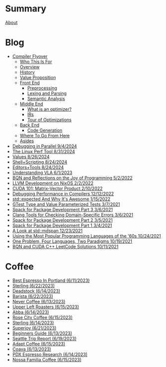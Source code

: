 # Summary

[About](about.md)

<!-- 

For supported admonishments:
https://tommilligan.github.io/mdbook-admonish/

-->

# Blog

- [Compiler Flyover](csblog/2024-10-11-Compiler-Flyover.md)
    - [Who This Is For](csblog/compiler-flyover/Whos-It-For.md)
    - [Overview](csblog/compiler-flyover/Overview.md)
    - [History](csblog/compiler-flyover/00-History.md)
    - [Value Proposition](csblog/compiler-flyover/02-Value-Prop.md)
    - [Front End]()
        - [Preprocessing](csblog/compiler-flyover/Preprocessing.md)
        - [Lexing and Parsing](csblog/compiler-flyover/01-Lexing-and-Parsing.md)
        - [Semantic Analysis](csblog/compiler-flyover/Semantic-Analysis.md)
    - [Middle End]()
        - [What is an optimizer?](csblog/compiler-flyover/Optimizer-Overview.md)
        - [IRs](csblog/compiler-flyover/IRs.md)
        - [Tour of Optimizations](csblog/compiler-flyover/Optimizers.md)
    - [Back End]()
        - [Code Generation](csblog/compiler-flyover/Code-Generation.md)
    - [Where To Go From Here](csblog/compiler-flyover/Where-To-Go-From-Here.md)
    - [Asides](csblog/compiler-flyover/Asides.md)
- [Debugging in Parallel 9/4/2024](csblog/2024-9-4-Debugging-In-Parallel.md)
- [The Linux Perf Tool 8/31/2024](notes/2024-8-31-Linux-Perf-Notes.md)
- [Values 8/26/2024](notes/values.md)
- [Shell+Scripting 8/24/2024](notes/2024-8-30-Shell.md)
- [Editors+Tools 8/24/2024](notes/editors.md)
- [Understanding VLA 6/1/2023](csblog/2023-6-1-C-VLA-Implementation.md)
- [BQN and Reflections on the Joy of Programming 5/2/2022](csblog/2022-5-2-BQN-reflections.md)
- [LLVM Development on NixOS 2/2/2022](csblog/2022-2-2-LLVM-Development-On-NixOS.md)
- [CUDA 101: Matrix-Vector Product 2/10/2022](csblog/2022-2-10-CUDA-101-Matvec.md)
- [Debugging Performance in Compilers 12/12/2022](csblog/2022-12-12-Compiler-Perf-Debugging.md)
- [std::expected And Why It's Awesome 1/15/2022](csblog/2022-1-15-Std-Expected.md)
- [GTest Type and Value Parameterized Tests 3/7/2021](csblog/2021-3-7-GTest-Type-Value-Params.md)
- [Spack for Package Development Part 3 3/6/2021](csblog/2021-3-6-Spack-Development-3.md)
- [Clang Tools for Checking Domain-Specific Errors 3/6/2021](csblog/2021-3-6-Clang-Tools-Lambda.md)
- [Spack for Package Development Part 2 3/5/2021](csblog/2021-3-5-Spack-Development-2.md)
- [Spack for Package Development Part 1 3/4/2021](csblog/2021-3-4-Spack-Development-1.md)
- [A Look at std::mdspan 12/23/2021](csblog/2021-12-23-std-mdspan-Response.md)
- [Using the Most Popular Programming Languages of the '60s 10/24/2021](csblog/2021-10-24-Popular-Languages-1965.md)
- [One Problem, Four Languages, Two Paradigms 10/19/2021](csblog/2021-10-19-Leetcode-And-Distributed-Computing.md)
- [BQN and CUDA C++ LeetCode Solutions 10/11/2021](csblog/2021-10-11-BQN-Cpp-CUDA.md)

# Coffee

- [Best Espresso In Portland (6/11/2023)](coffeeblog/2023-6-11-Best-Espresso-In-Portland.md)
- [Sterling (6/22/2023)](coffeeblog/2023-6-22-Sterling.md)
- [Deadstock (6/14/2023)](coffeeblog/2023-6-14-Deadstock.md)
- [Barista (6/22/2023)](coffeeblog/2023-6-22-Barista.md)
- [Never Coffee (6/13/2023)](coffeeblog/2023-6-13-Never-Coffee.md)
- [Upper Left Roasters (6/15/2023)](coffeeblog/2023-6-15-Upper-Left-Roasters.md)
- [Abba (6/14/2023)](coffeeblog/2023-6-14-Abba.md)
- [Rose City Coffee (6/15/2023)](coffeeblog/2023-6-15-Rose-City-Coffee.md)
- [Sterling (6/14/2023)](coffeeblog/2023-6-14-Sterling.md)
- [Superjoy (6/21/2023)](coffeeblog/2023-6-21-Superjoy.md)
- [Beginners Guide (6/13/2023)](coffeeblog/2023-6-13-Beginners-Guide.md)
- [Seattle Trip Report (6/19/2023)](coffeeblog/2023-6-19-Seattle-Trip-Report.md)
- [Adapt Coffee (6/15/2023)](coffeeblog/2023-6-15-Adapt-Coffee.md)
- [Coava (6/13/2023)](coffeeblog/2023-6-13-Coava.md)
- [PDX Espresso Research (6/14/2023)](coffeeblog/2023-6-14-PDX-Espresso-Research.md)
- [Nossa Familia Coffee (6/15/2023)](coffeeblog/2023-6-15-Nossa-Familia-Coffee.md)
